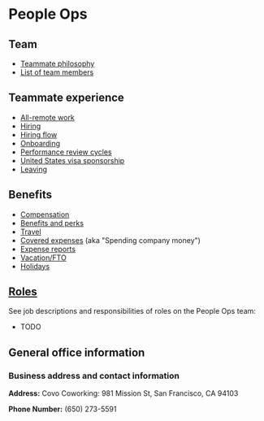 # People Ops

## Team
- [Teammate philosophy](teammate_philosophy.md)
- [List of team members](../../company/team/index.md)

## Teammate experience
- [All-remote work](../../company/remote/index.md)
- [Hiring](hiring.md)
- [Hiring flow](hiring-flow.md)
- [Onboarding](onboarding/index.md)
- [Performance review cycles](review-cycles.md)
- [United States visa sponsorship](visa-sponsorship.md)
- [Leaving](leaving.md)

## Benefits
- [Compensation](compensation.md)
- [Benefits and perks](benefits-and-perks.md)
- [Travel](travel.md)
- [Covered expenses](spending-company-money.md) (aka "Spending company money")
- [Expense reports](expenses.md)
- [Vacation/FTO](https://github.com/sourcegraph/Graphbook/blob/master/Holidays,%20FTO,%20and%20leaves%20of%20absence/Vacation%20and%20FTO.md)
- [Holidays](holidays.md)

## [Roles](roles.md)

See job descriptions and responsibilities of roles on the People Ops team:

- TODO

## General office information

### Business address and contact information

**Address:** Covo Coworking: 981 Mission St, San Francisco, CA 94103

**Phone Number:** (650) 273-5591
